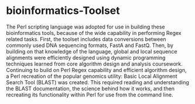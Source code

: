 # bioinformatics-Toolset
The Perl scripting language was adopted for use in building these bioinformatics tools, because of the wide capability in performing Regex related tasks. First, the toolset includes data conversions between commonly used DNA sequencing formats, FastA and FastQ. Then, by building on that knowledge of the language, global and local sequence alignments were efficiently designed using dynamic programming techniques learned from core algorithm design and analysis coursework. Continuing to build on Perl Regex capability and efficient algorithm design, a Perl recreation of the popular genomics utility: Basic Local Alignment Search Tool (BLAST) was created. This required reading and understanding the BLAST documentation, the science behind how it works, and then recreating its functionality within Perl for use from the command line.
